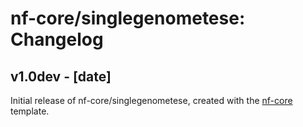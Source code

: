# nf-core/singlegenometese: Changelog

## v1.0dev - [date]
Initial release of nf-core/singlegenometese, created with the [nf-core](http://nf-co.re/) template.
